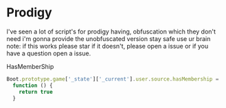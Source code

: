 # Prodigy
I've seen a lot of script's for prodigy having, obfuscation which they don't need i'm gonna provide the unobfuscated version stay safe use ur brain note: if this works please star if it doesn't, please open a issue or if you have a question open a issue.

HasMemberShip
```javascript
Boot.prototype.game['_state']['_current'].user.source.hasMembership =
  function () {
    return true
  }
```

